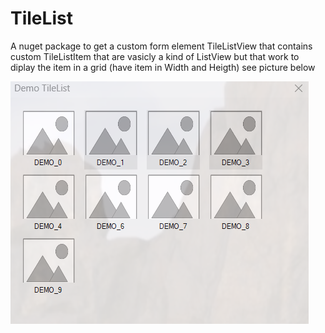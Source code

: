 # TileList

A nuget package to get a custom form element TileListView that contains custom TileListItem that are vasicly a kind of ListView but that work to diplay the item in a grid (have item in Width and Heigth) see picture below

![image](https://github.com/TopDeveloper29/TileList/blob/5921113cede69785e6684fcf506c542deb331966/TileList_Demo.png)

